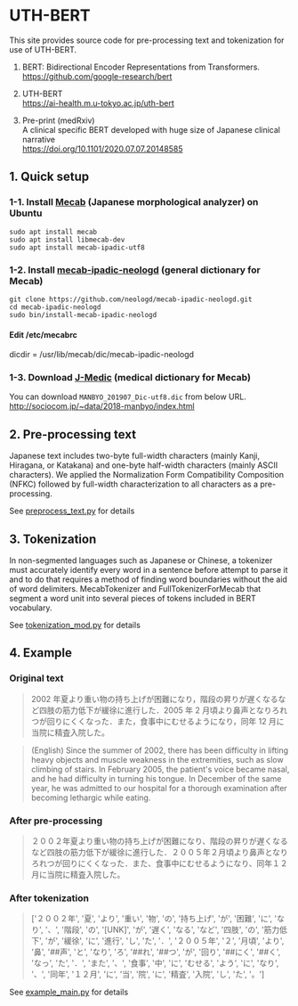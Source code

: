 # UTH-BERT
This site provides source code for pre-processing text and tokenization for use of UTH-BERT.<br>

1. BERT: Bidirectional Encoder Representations from Transformers.<br>
https://github.com/google-research/bert<br>

2. UTH-BERT<br>
https://ai-health.m.u-tokyo.ac.jp/uth-bert<br>

3. Pre-print (medRxiv)<br>
A clinical specific BERT developed with huge size of Japanese clinical narrative<br>
https://doi.org/10.1101/2020.07.07.20148585<br>

## 1. Quick setup

### 1-1. Install [Mecab](https://taku910.github.io/mecab/) (Japanese morphological analyzer) on Ubuntu 

`sudo apt install mecab`<br>
`sudo apt install libmecab-dev`<br>
`sudo apt install mecab-ipadic-utf8`<br>

### 1-2. Install [mecab-ipadic-neologd](https://github.com/neologd/mecab-ipadic-neologd) (general dictionary for Mecab)

`git clone https://github.com/neologd/mecab-ipadic-neologd.git`<br>
`cd mecab-ipadic-neologd`<br>
`sudo bin/install-mecab-ipadic-neologd`<br>

#### Edit /etc/mecabrc<br>
dicdir = /usr/lib/mecab/dic/mecab-ipadic-neologd<br>

### 1-3. Download [J-Medic](http://sociocom.jp/~data/2018-manbyo/index.html) (medical dictionary for Mecab)

You can download `MANBYO_201907_Dic-utf8.dic` from below URL.<br>
http://sociocom.jp/~data/2018-manbyo/index.html<br>

## 2. Pre-processing text

Japanese text includes two-byte full-width characters (mainly Kanji, Hiragana, or Katakana) and one-byte half-width characters (mainly ASCII characters). We applied the Normalization Form Compatibility Composition (NFKC) followed by full-width characterization to all characters as a pre-processing.<br>

See [preprocess_text.py](https://github.com/jinseikenai/uth-bert/blob/master/preprocess_text.py) for details<br>
 
## 3. Tokenization

In non-segmented languages such as Japanese or Chinese, a tokenizer must accurately identify every word in a sentence before attempt to parse it and to do that requires a method of finding word boundaries without the aid of word delimiters. MecabTokenizer and FullTokenizerForMecab that segment a word unit into several pieces of tokens included in BERT vocabulary.

See [tokenization_mod.py](https://github.com/jinseikenai/uth-bert/blob/master/tokenization_mod.py) for details<br>

## 4. Example

### Original text

> 2002 年夏より重い物の持ち上げが困難になり，階段の昇りが遅くなるなど四肢の筋力低下が緩徐に進行した．2005 年 2 月頃より鼻声となりろれつが回りにくくなった．また，食事中にむせるようになり，同年 12 月に当院に精査入院した。

> (English) Since the summer of 2002, there has been difficulty in lifting heavy objects and muscle weakness in the extremities, such as slow climbing of stairs. In February 2005, the patient's voice became nasal, and he had difficulty in turning his tongue. In December of the same year, he was admitted to our hospital for a thorough examination after becoming lethargic while eating.

### After pre-processing

> ２００２年夏より重い物の持ち上げが困難になり、階段の昇りが遅くなるなど四肢の筋力低下が緩徐に進行した．２００５年２月頃より鼻声となりろれつが回りにくくなった．また、食事中にむせるようになり、同年１２月に当院に精査入院した。

### After tokenization

> ['２００２年', '夏', 'より', '重い', '物', 'の', '持ち上げ', 'が', '困難', 'に', 'なり', '、', '階段', 'の', '[UNK]', 'が', '遅く', 'なる', 'など', '四肢', 'の', '筋力低下', 'が', '緩徐', 'に', '進行', 'し', 'た', '．', '２００５年', '２', '月頃', 'より', '鼻', '##声', 'と', 'なり', 'ろ', '##れ', '##つ', 'が', '回り', '##にく', '##く', 'なっ', 'た', '．', 'また', '、', '食事', '中', 'に', 'むせる', 'よう', 'に', 'なり', '、', '同年', '１２月', 'に', '当', '院', 'に', '精査', '入院', 'し', 'た', '。']

See [example_main.py](https://github.com/jinseikenai/uth-bert/blob/master/example_main.py) for details<br>



